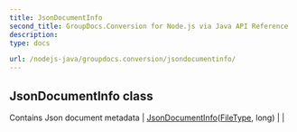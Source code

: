 ```yaml
---
title: JsonDocumentInfo
second_title: GroupDocs.Conversion for Node.js via Java API Reference
description: 
type: docs

url: /nodejs-java/groupdocs.conversion/jsondocumentinfo/
---
```


## JsonDocumentInfo class
Contains Json document metadata
| [JsonDocumentInfo](jsondocumentinfo)([FileType](../filetype), long) |  |
